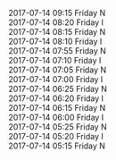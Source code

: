 2017-07-14 09:15 Friday  N  
2017-07-14 08:20 Friday  I  
2017-07-14 08:15 Friday  N  
2017-07-14 08:10 Friday  I  
2017-07-14 07:55 Friday  N  
2017-07-14 07:10 Friday  I  
2017-07-14 07:05 Friday  N  
2017-07-14 07:00 Friday  I  
2017-07-14 06:25 Friday  N  
2017-07-14 06:20 Friday  I  
2017-07-14 06:15 Friday  N  
2017-07-14 06:00 Friday  I  
2017-07-14 05:25 Friday  N  
2017-07-14 05:20 Friday  I  
2017-07-14 05:15 Friday  N  
